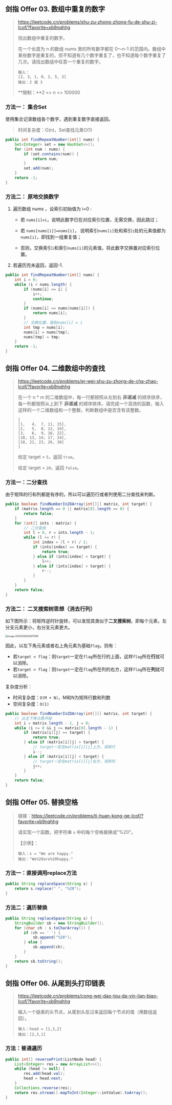 ## 剑指 Offer 03. 数组中重复的数字

> https://leetcode.cn/problems/shu-zu-zhong-zhong-fu-de-shu-zi-lcof/?favorite=xb9nqhhg
>
> 找出数组中重复的数字。
>
> 在一个长度为 n 的数组 nums 里的所有数字都在 0～n-1 的范围内。数组中某些数字是重复的，但不知道有几个数字重复了，也不知道每个数字重复了几次。请找出数组中任意一个重复的数字。
>
> ```
> 输入：
> [2, 3, 1, 0, 2, 5, 3]
> 输出：2 或 3
> ```
>
> **限制：**2 <= n <= 100000

### 方法一： 集合Set

使用集合记录数组各个数字，遇到重复数字直接返回。

> 时间复杂度：O(n)，Set查找元素O(1)

```java
public int findRepeatNumber(int[] nums) {
    Set<Integer> set = new HashSet<>();
    for (int num : nums) {
        if (set.contains(num)) {
            return num;
        }
        set.add(num);
    }
    return -1;
}
```

### 方法二： 原地交换数字

1. 遍历数组 nums ，设索引初始值为 i=0 :

   - 若 `nums[i]=i`，说明此数字已在对应索引位置，无需交换，因此跳过；

   - 若 `nums[nums[i]]=nums[i]`， 说明索引`nums[i]`处和索引`i`处的元素值都为`nums[i]`，即找到一组重复值；

   - 否则，交换索引`i`和索引`nums[i]`的元素值，将此数字交换置对应索引位置。

2. 若遍历完未返回，返回-1.

```java
public int findRepeatNumber(int[] nums) {
    int i = 0;
    while (i < nums.length) {
        if (nums[i] == i) {
            i++;
            continue;
        }
        if (nums[i] == nums[nums[i]]) {
            return nums[i];
        }
        // 交换位置，直到nums[i] = i
        int tmp = nums[i];
        nums[i] = nums[tmp];
        nums[tmp] = tmp;
    }
    return -1;
}
```

## 剑指 Offer 04. 二维数组中的查找

> https://leetcode.cn/problems/er-wei-shu-zu-zhong-de-cha-zhao-lcof/?favorite=xb9nqhhg
>
> 在一个 n * m 的二维数组中，每一行都按照从左到右 **非递减** 的顺序排序，每一列都按照从上到下 **非递减** 的顺序排序。请完成一个高效的函数，输入这样的一个二维数组和一个整数，判断数组中是否含有该整数。
>
> ```
> [
> [1,   4,  7, 11, 15],
> [2,   5,  8, 12, 19],
> [3,   6,  9, 16, 22],
> [10, 13, 14, 17, 24],
> [18, 21, 23, 26, 30]
> ]
> ```
>
> 给定 target = `5`，返回 `true`。
>
> 给定 target = `20`，返回 `false`。

### 方法一：二分查找

由于矩阵的行和列都是有序的，所以可以遍历行或者列使用二分查找来判断。

```java
public boolean findNumberIn2DArray(int[][] matrix, int target) {
    if (matrix.length == 0 || matrix[0].length == 0) {
        return false;
    }
    for (int[] ints : matrix) {
        // 二分查找
        int l = 0, r = ints.length - 1;
        while (l <= r) {
            int index = (l + r) / 2;
            if (ints[index] == target) {
                return true;
            } else if (ints[index] < target) {
                l++;
            } else if (ints[index] > target) {
                r--;
            }
        }
    }
    return false;
}
```

### 方法二： 二叉搜索树思想（消去行列）

如下图所示：将矩阵逆时针旋转，可以发现其类似于**二叉搜索树**。即每个元素，左分支元素更小，右分支元素更大。

<img src="https://floweryu-image.oss-cn-shanghai.aliyuncs.com/image202303062026709.png" alt="image-20230306202617089" style="zoom:50%;" />

因此，以左下角元素或者右上角元素为基础`flag`，则有：

- 若`target < flag`：则`target`一定在`flag`所在行的上面，这样`flag`所在**行**就可以消除。
- 若`target > flag`：则`target`一定在`flag`所在列的右方，这样`flag`所在**列**就可以消除。

复杂度分析：

- 时间复杂度：`O(M + N)`，M和N为矩阵行数和列数
- 空间复杂度：`O(1)`

```java
public boolean findNumberIn2DArray(int[][] matrix, int target) {
    // 从左下角元素开始
    int i = matrix.length - 1, j = 0;
    while (i >= 0 && j <= matrix[0].length - 1) {
        if (matrix[i][j] == target) {
            return true;
        } else if (matrix[i][j] > target) {
            // target一定在matrix[i][j]上方，消除行
            i--;
        } else if (matrix[i][j] < target) {
            // target一定在matrix[i][j]右方，消除列
            j++;
        }
    }
    return false;
}
```

## 剑指 Offer 05. 替换空格

> 链接：https://leetcode.cn/problems/ti-huan-kong-ge-lcof/?favorite=xb9nqhhg
>
> 请实现一个函数，把字符串 `s` 中的每个空格替换成"%20"。
>
> 【示例】：
>
> ```
> 输入：s = "We are happy."
> 输出："We%20are%20happy."
> ```

### 方法一：直接调用replace方法

```java
public String replaceSpace(String s) {
    return s.replace(" ", "%20");
}
```

### 方法二：遍历替换

```java
public String replaceSpace(String s) {
    StringBuilder sb = new StringBuilder();
    for (char ch : s.toCharArray()) {
        if (ch == ' ') {
            sb.append("%20");
        } else {
            sb.append(ch);
        }
    }
    return sb.toString();
}
```



## 剑指 Offer 06. 从尾到头打印链表

> https://leetcode.cn/problems/cong-wei-dao-tou-da-yin-lian-biao-lcof/?favorite=xb9nqhhg
>
> 输入一个链表的头节点，从尾到头反过来返回每个节点的值（用数组返回）。
>
> ```
> 输入：head = [1,3,2]
> 输出：[2,3,1]
> ```

### 方法：普通遍历

```java
public int[] reversePrint(ListNode head) {
    List<Integer> res = new ArrayList<>();
    while (head != null) {
        res.add(head.val);
        head = head.next;
    }
    Collections.reverse(res);
    return res.stream().mapToInt(Integer::intValue).toArray();
}
```

